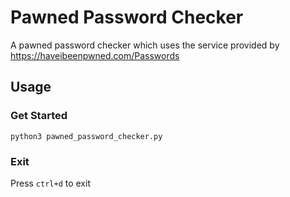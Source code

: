 # Pawned Password Checker
A pawned password checker which uses the service provided by https://haveibeenpwned.com/Passwords

## Usage

### Get Started
```
python3 pawned_password_checker.py
```

### Exit
Press `ctrl+d` to exit

